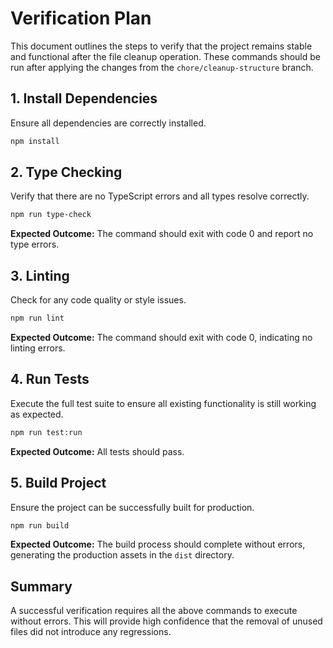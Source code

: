 
# Verification Plan

This document outlines the steps to verify that the project remains stable and functional after the file cleanup operation. These commands should be run after applying the changes from the `chore/cleanup-structure` branch.

## 1. Install Dependencies

Ensure all dependencies are correctly installed.

```sh
npm install
```

## 2. Type Checking

Verify that there are no TypeScript errors and all types resolve correctly.

```sh
npm run type-check
```

**Expected Outcome:** The command should exit with code 0 and report no type errors.

## 3. Linting

Check for any code quality or style issues.

```sh
npm run lint
```

**Expected Outcome:** The command should exit with code 0, indicating no linting errors.

## 4. Run Tests

Execute the full test suite to ensure all existing functionality is still working as expected.

```sh
npm run test:run
```

**Expected Outcome:** All tests should pass.

## 5. Build Project

Ensure the project can be successfully built for production.

```sh
npm run build
```

**Expected Outcome:** The build process should complete without errors, generating the production assets in the `dist` directory.

## Summary

A successful verification requires all the above commands to execute without errors. This will provide high confidence that the removal of unused files did not introduce any regressions.
